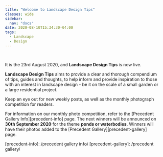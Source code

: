 ```yaml
---
title: "Welcome to Landscape Design Tips"
classes: wide
sidebar:
  nav: "docs"
date: 2020-08-10T15:34:30-04:00
tags:
  - Landscape
  - Design
---
```

<BR>
  
It is the 23rd August 2020, and **Landscape Design Tips** is now live.


**Landscape Design Tips** aims to provide a clear and thorough compendium of tips, guides and thoughts, to help inform and provide inspiration to those with an interest in landscape design - be it on the scale of a small garden or a large residential project.

Keep an eye out for new weekly posts, as well as the monthly photograph competition for readers.

For information on our monthly photo competition, refer to the [Precedent Gallery Info][precedent-info] page.
The next winners will be announced on **30th September 2020** for the theme **ponds or waterbodies**. Winners will have their photos added to the [Precedent Gallery][precedent-gallery] page.


[precedent-info]: /precedent gallery info/
[precedent-gallery]: /precedent gallery/
